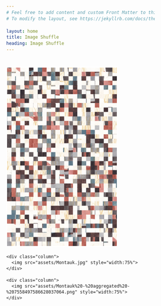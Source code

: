 ```yaml
---
# Feel free to add content and custom Front Matter to this file.
# To modify the layout, see https://jekyllrb.com/docs/themes/#overriding-theme-defaults

layout: home
title: Image Shuffle
heading: Image Shuffle
---
```


<html>
<head>
<style>
* {
  box-sizing: border-box;
}

.column {
  float: left;
  width: 33.3%;
  padding: 5px;
  text-align: center;
  vertical-align: middle;
}

/* Clearfix (clear floats) */
.row::after {
  content: "";
  clear: both;
  display: table;
  text-align: center;
  vertical-align: middle;
}
  
</style>
</head>
  
<body>
  
  <p style="margin-bottom:1cm;"></p>
  
  <div class="row">
    <div class="column">
      <img src="assets/Montauk%20-%20shuffled.png" style="width:75%">
    </div>

    <div class="column">
      <img src="assets/Montauk.jpg" style="width:75%">
    </div>

    <div class="column">
      <img src="assets/Montauk%20-%20aggregated%20-%207558497586628037064.png" style="width:75%">
    </div>
  </div>

</body>
</html>
